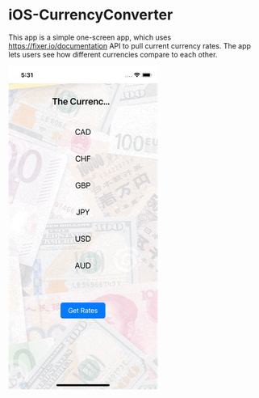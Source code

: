 # iOS-CurrencyConverter

This app is a simple one-screen app, which uses https://fixer.io/documentation API to pull current currency rates. The app lets users see how different currencies compare to each other.

![](CurrencyConverterDemo.gif)
